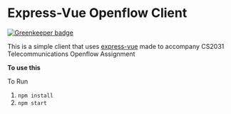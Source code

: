 # Express-Vue Openflow Client

[![Greenkeeper badge](https://badges.greenkeeper.io/express-vue/express-vue-mvc-starter.svg)](https://greenkeeper.io/)

This is a simple client that uses [express-vue](https://github.com/express-vue/express-vue) made to accompany
CS2031 Telecommunications Openflow Assignment

**To use this**

To Run

1. `npm install`
2. `npm start`
